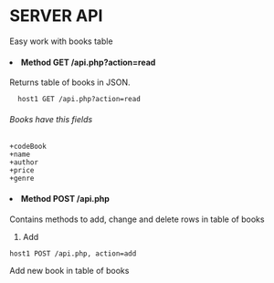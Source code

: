 SERVER API
============
Easy work with books table
#### <li>Method GET /api.php?action=read
  Returns table of books in JSON.
````
  host1 GET /api.php?action=read
````
  ###### Books have this fields
  ````
  +codeBook
  +name
  +author
  +price
  +genre
  ````
#### <li>Method POST /api.php
  Contains methods to add, change and delete rows in table of books
  1. Add
  ````
  host1 POST /api.php, action=add
  ````
  Add new book in table of books

